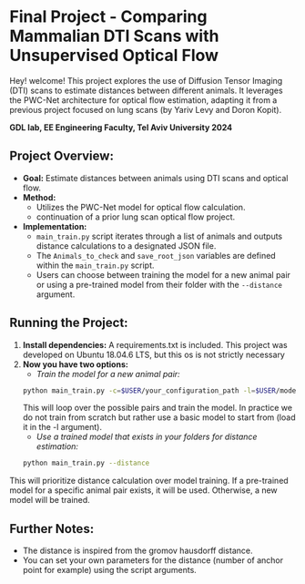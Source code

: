 # Final Project - Comparing Mammalian DTI Scans with Unsupervised Optical Flow

Hey! welcome!
This project explores the use of Diffusion Tensor Imaging (DTI) scans to estimate distances between different animals. It leverages the PWC-Net architecture for optical flow estimation, adapting it from a previous project focused on lung scans (by Yariv Levy and Doron Kopit).

**GDL lab, EE Engineering Faculty, Tel Aviv University 2024**

 ## Project Overview:

* **Goal:** Estimate distances between animals using DTI scans and optical flow.
* **Method:**
    * Utilizes the PWC-Net model for optical flow calculation.
    * continuation of a prior lung scan optical flow project.
* **Implementation:**
    * `main_train.py` script iterates through a list of animals and outputs distance calculations to a designated JSON file.
    * The `Animals_to_check` and `save_root_json` variables are defined within the `main_train.py` script.
    * Users can choose between training the model for a new animal pair or using a pre-trained model from their folder with the `--distance` argument.

## Running the Project:

1. **Install dependencies:** A requirements.txt is included. This project was developed on Ubuntu 18.04.6 LTS, but this os is not strictly necessary
2. **Now you have two options:**
   * *Train the model for a new animal pair:*
   ```bash
   python main_train.py -c=$USER/your_configuration_path -l=$USER/model_to_load_path
   ```
   This will loop over the possible pairs and train the model. In practice we do not train from scratch but rather use a basic model to start from (load it in the -l argument). 
   * *Use a trained model that exists in your folders for distance estimation:*
   ```bash
   python main_train.py --distance
   ```
This will prioritize distance calculation over model training. If a pre-trained model for a specific animal pair exists, it will be used. Otherwise, a new model will be trained.
## Further Notes:

* The distance is inspired from the gromov hausdorff distance.
* You can set your own parameters for the distance (number of anchor point for example) using the script arguments.




